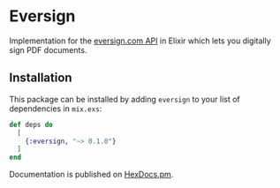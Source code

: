 # Eversign

Implementation for the [eversign.com API]() in Elixir which lets you digitally sign PDF documents.

## Installation

This package can be installed by adding `eversign` to your list of dependencies in `mix.exs`:

```elixir
def deps do
  [
    {:eversign, "~> 0.1.0"}
  ]
end
```

Documentation is published on [HexDocs.pm](https://hexdocs.pm/eversign).

